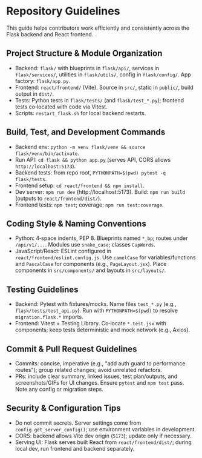 # Repository Guidelines

This guide helps contributors work efficiently and consistently across the Flask backend and React frontend.

## Project Structure & Module Organization
- Backend: `flask/` with blueprints in `flask/api/`, services in `flask/services/`, utilities in `flask/utils/`, config in `flask/config/`. App factory: `flask/app.py`.
- Frontend: `react/frontend/` (Vite). Source in `src/`, static in `public/`, build output in `dist/`.
- Tests: Python tests in `flask/tests/` (and `flask/test_*.py`); frontend tests co‑located with code via Vitest.
- Scripts: `restart_flask.sh` for local backend restarts.

## Build, Test, and Development Commands
- Backend env: `python -m venv flask/venv && source flask/venv/bin/activate`.
- Run API: `cd flask && python app.py` (serves API, CORS allows `http://localhost:5173`).
- Backend tests: from repo root, `PYTHONPATH=$(pwd) pytest -q flask/tests`.
- Frontend setup: `cd react/frontend && npm install`.
- Dev server: `npm run dev` (http://localhost:5173). Build: `npm run build` (outputs to `react/frontend/dist/`).
- Frontend tests: `npm test`; coverage: `npm run test:coverage`.

## Coding Style & Naming Conventions
- Python: 4‑space indents, PEP 8. Blueprints named `*_bp`; routes under `/api/v1/...`. Modules use `snake_case`; classes `CapWords`.
- JavaScript/React: ESLint configured in `react/frontend/eslint.config.js`. Use `camelCase` for variables/functions and `PascalCase` for components (e.g., `PageLayout.jsx`). Place components in `src/components/` and layouts in `src/layouts/`.

## Testing Guidelines
- Backend: Pytest with fixtures/mocks. Name files `test_*.py` (e.g., `flask/tests/test_api.py`). Run with `PYTHONPATH=$(pwd)` to resolve `migration.flask.*` imports.
- Frontend: Vitest + Testing Library. Co‑locate `*.test.jsx` with components; keep tests deterministic and mock network (e.g., Axios).

## Commit & Pull Request Guidelines
- Commits: concise, imperative (e.g., "add auth guard to performance routes"); group related changes; avoid unrelated refactors.
- PRs: include clear summary, linked issues, test plan/outputs, and screenshots/GIFs for UI changes. Ensure `pytest` and `npm test` pass. Note any config or migration steps.

## Security & Configuration Tips
- Do not commit secrets. Server settings come from `config.get_server_config()`; use environment variables in development.
- CORS: backend allows Vite dev origin (`5173`); update only if necessary.
- Serving UI: Flask serves built React from `react/frontend/dist/`; during local dev, run frontend and backend separately.


